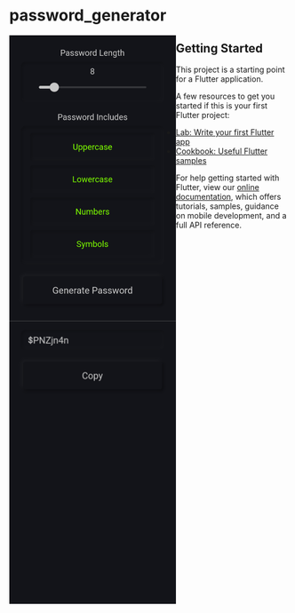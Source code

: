 # password_generator

<div>
  <img src="assets/screenshots/screenshot-1.png" width="300" style="float:left"/>
  <img src="assets/screenshots/screenshot-2.png" width="300" style="float:left"/>
</div>

## Getting Started

This project is a starting point for a Flutter application.

A few resources to get you started if this is your first Flutter project:

- [Lab: Write your first Flutter app](https://flutter.dev/docs/get-started/codelab)
- [Cookbook: Useful Flutter samples](https://flutter.dev/docs/cookbook)

For help getting started with Flutter, view our
[online documentation](https://flutter.dev/docs), which offers tutorials,
samples, guidance on mobile development, and a full API reference.

